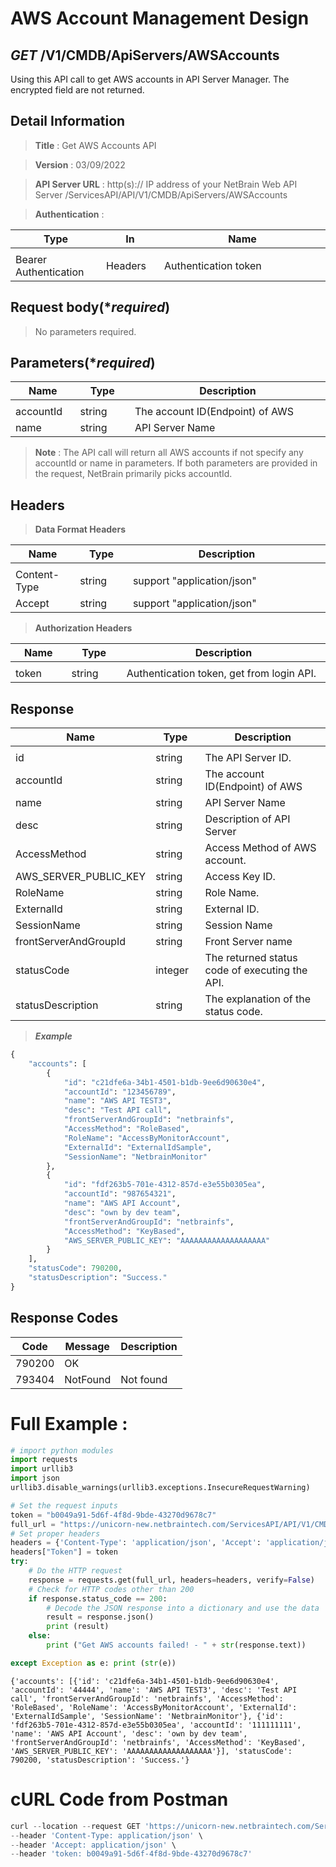 
# AWS Account Management Design

## ***GET*** /V1/CMDB/ApiServers/AWSAccounts
Using this API call to get AWS accounts in API Server Manager. The encrypted field are not returned.

## Detail Information

> **Title** : Get AWS Accounts API<br>

> **Version** : 03/09/2022

> **API Server URL** : http(s):// IP address of your NetBrain Web API Server /ServicesAPI/API/V1/CMDB/ApiServers/AWSAccounts

> **Authentication** : 

|**Type**|**In**|**Name**|
|------|------|------|
|<img width=100/>|<img width=100/>|<img width=500/>|
|Bearer Authentication| Headers | Authentication token | 

## Request body(****required***)

> No parameters required.

## Parameters(****required***)  
|**Name**|**Type**|**Description**|
|------|------|------|
|<img width=100/>|<img width=100/>|<img width=500/>|
|accountId|string|The account ID(Endpoint) of AWS |
|name|string|API Server Name |

> **Note** : The API call will return all AWS accounts if not specify any accountId or name in parameters. If both parameters are provided in the request, NetBrain primarily picks accountId.

## Headers

> **Data Format Headers**

|**Name**|**Type**|**Description**|
|------|------|------|
|<img width=100/>|<img width=100/>|<img width=500/>|
| Content-Type | string  | support "application/json" |
| Accept | string  | support "application/json" |

> **Authorization Headers**

|**Name**|**Type**|**Description**|
|------|------|------|
|<img width=100/>|<img width=100/>|<img width=500/>|
| token | string  | Authentication token, get from login API. |


## Response

|**Name**|**Type**|**Description**|
|------|------|------|
|<img width=100/>|<img width=100/>|<img width=500/>|
|id| string | The API Server ID.|
|accountId | string  |  The account ID(Endpoint) of AWS |
|name|string|API Server Name|
|desc|string|Description of API Server|
|AccessMethod|string|Access Method of AWS account.|
|AWS_SERVER_PUBLIC_KEY|string|Access Key ID.|
|RoleName|string|Role Name.|
|ExternalId|string|External ID.|
|SessionName|string|Session Name|
|frontServerAndGroupId|string|Front Server name|
|statusCode| integer | The returned status code of executing the API.  |
|statusDescription| string | The explanation of the status code. |

> ***Example***
```python
{
    "accounts": [
        {
            "id": "c21dfe6a-34b1-4501-b1db-9ee6d90630e4",
            "accountId": "123456789",
            "name": "AWS API TEST3",
            "desc": "Test API call",
            "frontServerAndGroupId": "netbrainfs",
            "AccessMethod": "RoleBased",
            "RoleName": "AccessByMonitorAccount",
            "ExternalId": "ExternalIdSample",
            "SessionName": "NetbrainMonitor"
        },
        {
            "id": "fdf263b5-701e-4312-857d-e3e55b0305ea",
            "accountId": "987654321",
            "name": "AWS API Account",
            "desc": "own by dev team",
            "frontServerAndGroupId": "netbrainfs",
            "AccessMethod": "KeyBased",
            "AWS_SERVER_PUBLIC_KEY": "AAAAAAAAAAAAAAAAAAA"
        }
    ],
    "statusCode": 790200,
    "statusDescription": "Success."
}
```

## Response Codes
|**Code**|**Message**|**Description**|
|------|------|------|
| 790200 | OK |  |
| 793404 | NotFound | Not found|

# Full Example :
```python
# import python modules 
import requests
import urllib3
import json
urllib3.disable_warnings(urllib3.exceptions.InsecureRequestWarning)

# Set the request inputs
token = "b0049a91-5d6f-4f8d-9bde-43270d9678c7"
full_url = "https://unicorn-new.netbraintech.com/ServicesAPI/API/V1/CMDB/ApiServers/AWSAccounts"
# Set proper headers
headers = {'Content-Type': 'application/json', 'Accept': 'application/json'}
headers["Token"] = token
try:
    # Do the HTTP request
    response = requests.get(full_url, headers=headers, verify=False)
    # Check for HTTP codes other than 200
    if response.status_code == 200:
        # Decode the JSON response into a dictionary and use the data
        result = response.json()
        print (result)
    else:
        print ("Get AWS accounts failed! - " + str(response.text))

except Exception as e: print (str(e))
```
	{'accounts': [{'id': 'c21dfe6a-34b1-4501-b1db-9ee6d90630e4', 'accountId': '44444', 'name': 'AWS API TEST3', 'desc': 'Test API call', 'frontServerAndGroupId': 'netbrainfs', 'AccessMethod': 'RoleBased', 'RoleName': 'AccessByMonitorAccount', 'ExternalId': 'ExternalIdSample', 'SessionName': 'NetbrainMonitor'}, {'id': 'fdf263b5-701e-4312-857d-e3e55b0305ea', 'accountId': '111111111', 'name': 'AWS API Account', 'desc': 'own by dev team', 'frontServerAndGroupId': 'netbrainfs', 'AccessMethod': 'KeyBased', 'AWS_SERVER_PUBLIC_KEY': 'AAAAAAAAAAAAAAAAAAA'}], 'statusCode': 790200, 'statusDescription': 'Success.'}

# cURL Code from Postman
```python
curl --location --request GET 'https://unicorn-new.netbraintech.com/ServicesAPI/API/V1/CMDB/ApiServers/AWSAccounts' \
--header 'Content-Type: application/json' \
--header 'Accept: application/json' \
--header 'token: b0049a91-5d6f-4f8d-9bde-43270d9678c7'
```
